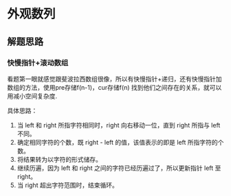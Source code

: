 # 外观数列

## 解题思路

### 快慢指针+滚动数组

看题第一眼就感觉跟斐波拉西数组很像，所以有快慢指针+递归，还有快慢指针加数组的方法，使用pre存储f(n-1)，cur存储f(n) 找到他们之间存在的关系，就可以用减小空间复杂度.

具体思路：
1. 当 left 和 right 所指字符相同时，right 向右移动一位，直到 right 所指与 left 不同。
2. 确定相同字符的个数，既 right - left 的值，该值表示的即是 left 所指字符的个数。
3. 将结果转为以字符的形式储存。
4. 继续历遍，因为 left 和 right 之间的字符已经历遍过了，所以更新指针 left 至 right。
5. 当 right 超出字符范围时，结束循环。

